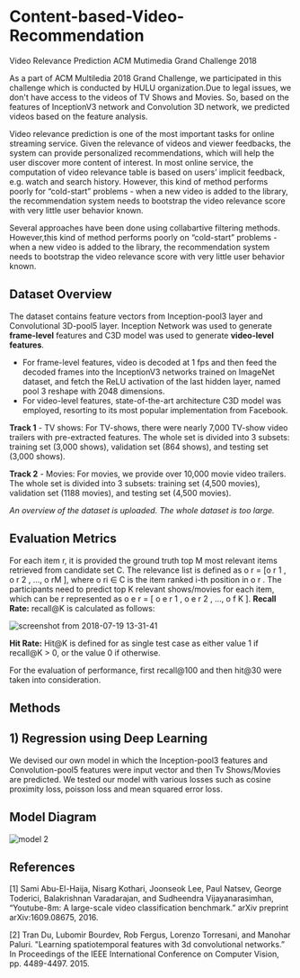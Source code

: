 # Content-based-Video-Recommendation
Video Relevance Prediction ACM Mutimedia Grand Challenge 2018

   As a part of ACM Multiledia 2018 Grand Challenge, we participated in this challenge which is conducted by HULU organization.Due to legal issues, we don't have access to the videos of TV Shows and Movies. So, based on the features of InceptionV3 network and Convolution 3D network, we predicted videos based on the feature analysis.

   Video relevance prediction is one of the most important tasks for online streaming service. Given the relevance of videos
and viewer feedbacks, the system can provide personalized recommendations, which will help the user discover more
content of interest. In most online service, the computation of video relevance table is based on users’ implicit feedback,
e.g. watch and search history. However, this kind of method performs poorly for “cold-start” problems - when a new video
is added to the library, the recommendation system needs to bootstrap the video relevance score with very little user
behavior known.

   Several approaches have been done using collabartive filtering methods. However,this kind of method performs poorly on “cold-start” problems - when a new video is added to the library, the recommendation system needs to bootstrap the video relevance score with very little user behavior known.     

## Dataset Overview


   The dataset contains feature vectors from Inception-pool3 layer and Convolutional 3D-pool5 layer. Inception Network was used to generate **frame-level** features and C3D model was used to generate **video-level features**. 
   * For frame-level features, video is decoded at 1 fps and then feed the decoded frames into the InceptionV3 networks trained on ImageNet dataset, and fetch the ReLU activation of the last hidden layer, named pool 3 reshape with 2048 dimensions. 
   * For video-level features, state-of-the-art architecture C3D model was employed, resorting to its most popular implementation from Facebook.

**Track 1** - TV shows: For TV-shows, there were nearly 7,000 TV-show video trailers with pre-extracted features. The whole set is divided into 3 subsets: training set (3,000 shows), validation set (864 shows), and testing set (3,000 shows).

**Track 2** - Movies: For movies, we provide over 10,000 movie video trailers. The whole set is divided into 3 subsets:
training set (4,500 movies), validation set (1188 movies), and testing set (4,500 movies).

*An overview of the dataset is uploaded. The whole dataset is too large.* 

## Evaluation Metrics
For each item r, it is provided the ground truth top M most relevant items retrieved from candidate set C. The relevance list is defined as o r = [o r 1 , o r 2 , ..., o rM ], where o ri ∈ C is the item ranked i-th position in o r . The participants need to predict top K relevant shows/movies for each item, which can be r represented as o e r = [ o e r 1 , o e r 2 , ..., o f K ].
**Recall Rate:** recall@K is calculated as follows:

![screenshot from 2018-07-19 13-31-41](https://user-images.githubusercontent.com/22872200/42930346-5e7c67fc-8b5a-11e8-9e38-892c990d791b.png)


**Hit Rate:**  Hit@K is defined for as single test case as either value 1 if recall@K > 0, or the value 0 if otherwise.

For the evaluation of performance, first recall@100 and then hit@30 were taken into consideration.

## Methods

## 1) Regression using Deep Learning
We devised our own model in which the Inception-pool3 features and Convolution-pool5 features were input vector and then Tv Shows/Movies are predicted. We tested our model with various losses such as cosine proximity loss, poisson loss and mean squared error loss.
## Model Diagram 

![model 2](https://user-images.githubusercontent.com/22872200/43414463-6ff49618-9450-11e8-9f26-f2ca5de33204.png)

## References
[1] Sami Abu-El-Haija, Nisarg Kothari, Joonseok Lee, Paul Natsev, George Toderici, Balakrishnan Varadarajan, and Sudheendra Vijayanarasimhan, “Youtube-8m: A large-scale video classification benchmark.” arXiv preprint arXiv:1609.08675, 2016.

[2] Tran Du, Lubomir Bourdev, Rob Fergus, Lorenzo Torresani, and Manohar Paluri. "Learning spatiotemporal features with 3d convolutional networks.” In Proceedings of the IEEE International Conference on Computer Vision, pp. 4489-4497. 2015.
